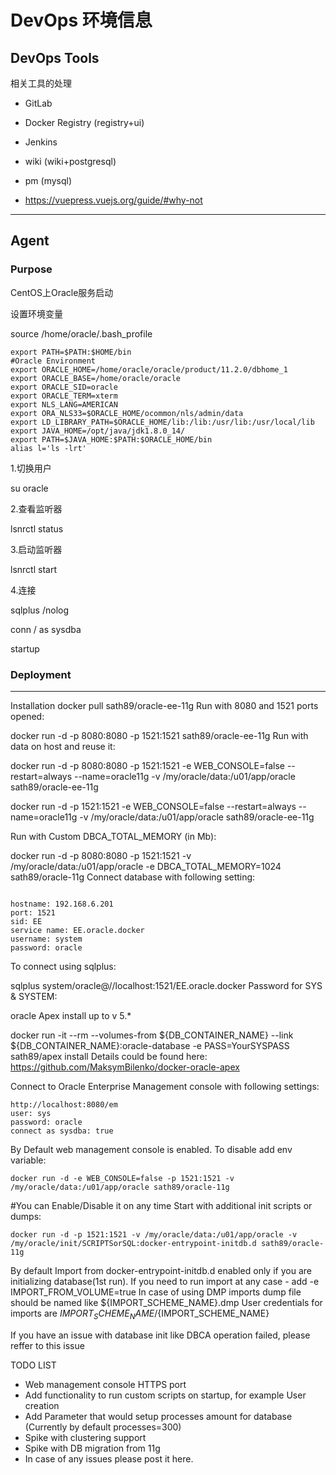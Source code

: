 # DevOps 环境信息

## DevOps Tools            

相关工具的处理

- GitLab
- Docker Registry (registry+ui)
- Jenkins
- wiki (wiki+postgresql)
- pm (mysql)

- https://vuepress.vuejs.org/guide/#why-not 

-------

## Agent

### Purpose

CentOS上Oracle服务启动


设置环境变量

source /home/oracle/.bash_profile

```
export PATH=$PATH:$HOME/bin
#Oracle Environment
export ORACLE_HOME=/home/oracle/oracle/product/11.2.0/dbhome_1
export ORACLE_BASE=/home/oracle/oracle
export ORACLE_SID=oracle
export ORACLE_TERM=xterm
export NLS_LANG=AMERICAN
export ORA_NLS33=$ORACLE_HOME/ocommon/nls/admin/data
export LD_LIBRARY_PATH=$ORACLE_HOME/lib:/lib:/usr/lib:/usr/local/lib
export JAVA_HOME=/opt/java/jdk1.8.0_14/
export PATH=$JAVA_HOME:$PATH:$ORACLE_HOME/bin
alias l='ls -lrt'

```

1.切换用户

su oracle

2.查看监听器

lsnrctl status

3.启动监听器

lsnrctl start

4.连接

sqlplus /nolog

conn / as sysdba

startup

###  Deployment


-------
Installation
docker pull sath89/oracle-ee-11g
Run with 8080 and 1521 ports opened:

docker run -d -p 8080:8080 -p 1521:1521 sath89/oracle-ee-11g
Run with data on host and reuse it:

docker run -d -p 8080:8080 -p 1521:1521 -e WEB_CONSOLE=false --restart=always --name=oracle11g -v /my/oracle/data:/u01/app/oracle sath89/oracle-ee-11g 


docker run -d -p 1521:1521 -e WEB_CONSOLE=false --restart=always --name=oracle11g -v /my/oracle/data:/u01/app/oracle sath89/oracle-ee-11g


Run with Custom DBCA_TOTAL_MEMORY (in Mb):

docker run -d -p 8080:8080 -p 1521:1521 -v /my/oracle/data:/u01/app/oracle -e DBCA_TOTAL_MEMORY=1024 sath89/oracle-11g
Connect database with following setting:

```

hostname: 192.168.6.201
port: 1521
sid: EE
service name: EE.oracle.docker
username: system
password: oracle

```

To connect using sqlplus:

sqlplus system/oracle@//localhost:1521/EE.oracle.docker
Password for SYS & SYSTEM:

oracle
Apex install up to v 5.*

docker run -it --rm --volumes-from ${DB_CONTAINER_NAME} --link ${DB_CONTAINER_NAME}:oracle-database -e PASS=YourSYSPASS sath89/apex install
Details could be found here: https://github.com/MaksymBilenko/docker-oracle-apex

Connect to Oracle Enterprise Management console with following settings:

```
http://localhost:8080/em
user: sys
password: oracle
connect as sysdba: true

```
By Default web management console is enabled. To disable add env variable:

```
docker run -d -e WEB_CONSOLE=false -p 1521:1521 -v /my/oracle/data:/u01/app/oracle sath89/oracle-11g

```
#You can Enable/Disable it on any time
Start with additional init scripts or dumps:

```
docker run -d -p 1521:1521 -v /my/oracle/data:/u01/app/oracle -v /my/oracle/init/SCRIPTSorSQL:docker-entrypoint-initdb.d sath89/oracle-11g
```


By default Import from docker-entrypoint-initdb.d enabled only if you are initializing database(1st run). If you need to run import at any case - add -e IMPORT_FROM_VOLUME=true In case of using DMP imports dump file should be named like ${IMPORT_SCHEME_NAME}.dmp User credentials for imports are ${IMPORT_SCHEME_NAME}/${IMPORT_SCHEME_NAME}

If you have an issue with database init like DBCA operation failed, please reffer to this issue

TODO LIST

 - Web management console HTTPS port
 - Add functionality to run custom scripts on startup, for example User creation
 - Add Parameter that would setup processes amount for database (Currently by default processes=300)
 - Spike with clustering support
 - Spike with DB migration from 11g
 - In case of any issues please post it here.






